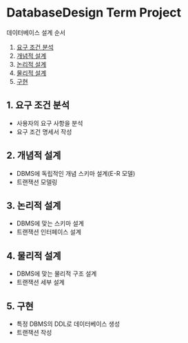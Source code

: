 # DatabaseDesign Term Project

데이터베이스 설계 순서

1. [요구 조건 분석](#1.-요구-조건-분석)
2. [개념적 설계](#2.-개념적-설계)
3. [논리적 설계](#3.-논리적-설계)
4. [물리적 설계](#4.-물리적-설계)
5. [구현](#5.-구현)

## 1. 요구 조건 분석

- 사용자의 요구 사항을 분석
-  요구 조건 명세서 작성

## 2. 개념적 설계

- DBMS에 독립적인 개념 스키마 설계(E-R 모델)
-  트랜잭션 모델링

## 3. 논리적 설계

- DBMS에 맞는 스키마 설계
-  트랜잭션 인터페이스 설계

## 4. 물리적 설계

- DBMS에 맞는 물리적 구조 설계
-  트랜잭션 세부 설계

## 5. 구현

- 특정 DBMS의 DDL로 데이터베이스 생성
-  트랜잭션 작성
